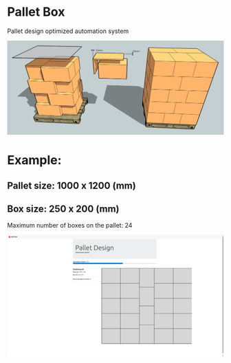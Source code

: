 # Pallet Box
Pallet design optimized automation system

![Pallet Box](pallet.jpg)

# Example:

## Pallet size: 1000 x 1200 (mm)

## Box size: 250 x 200 (mm)

Maximum number of boxes on the pallet: 24

![Pallet Box example](pallet_box.png)
